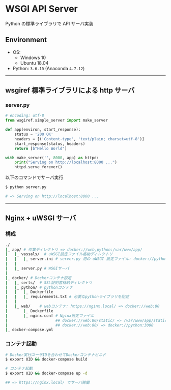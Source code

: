 # WSGI API Server

Python の標準ライブラリで API サーバ実装

## Environment

- OS:
    - Windows 10
    - Ubuntu 18.04
- Python: `3.6.10` (Anaconda `4.7.12`)

***

## wsgiref 標準ライブラリによる http サーバ

### server.py
```python
# encoding: utf-8
from wsgiref.simple_server import make_server

def app(environ, start_response):
    status = '200 OK'
    headers = [('Content-type', 'text/plain; charset=utf-8')]
    start_response(status, headers)
    return [b"Hello World"]

with make_server('', 8000, app) as httpd:
    print("Serving on http://localhost:8000 ...")
    httpd.serve_forever()
```

以下のコマンドでサーバ実行

```bash
$ python server.py

# => Serving on http://localhost:8000 ...
```

***

## Nginx + uWSGI サーバ

### 構成
```bash
./
|_ app/ # 作業ディレクトリ => docker://web,python:/var/www/app/
|   |_ vassals/  # uWSGI設定ファイル格納ディレクトリ
|   |   |_ server.ini # server.py 用の uWSGI 設定ファイル: docker://python:3000
|   |
|   |_ server.py # WSGIサーバ
|
|_ docker/ # Dockerコンテナ設定
|   |_ certs/  # SSL証明書格納ディレクトリ
|   |_ python/ # pythonコンテナ
|   |   |_ Dockerfile
|   |   |_ requirements.txt # 必要なpythonライブラリを記述
|   |
|   |_ web/    # webコンテナ: https://nginx.local/ => docker://web:80
|       |_ Dockerfile
|       |_ nginx.conf # Nginx設定ファイル
|                     ## docker://web:80/static/ => /var/www/app/static/
|                     ## docker://web:80/ => docker://python:3000
|_ docker-compose.yml
```

### コンテナ起動
```bash
# Docker実行ユーザIDを合わせてDockerコンテナビルド
$ export UID && docker-compose build

# コンテナ起動
$ export UID && docker-compose up -d

## => https://nginx.local/ でサーバ稼働
```
